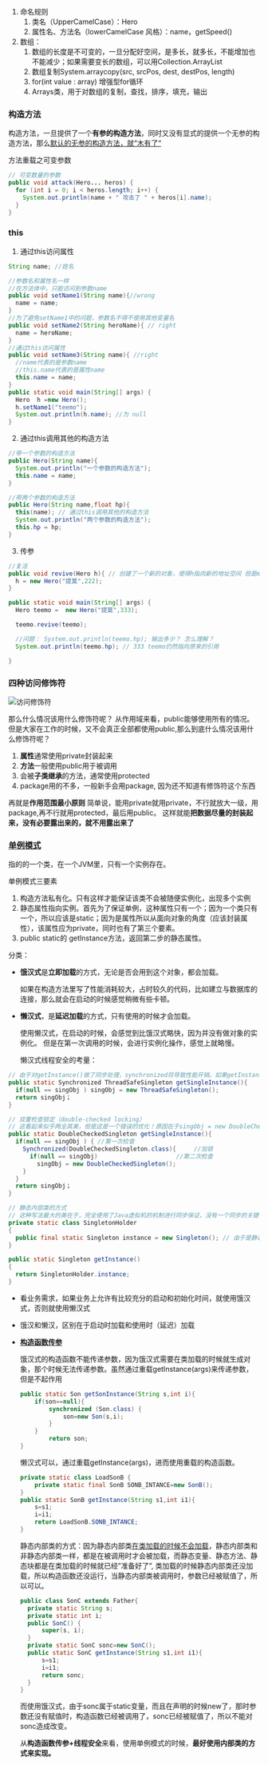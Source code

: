1. 命名规则
   1. 类名（UpperCamelCase）：Hero
   2. 属性名、方法名（lowerCamelCase 风格）：name，getSpeed()
2. 数组：
   1. 数组的长度是不可变的，一旦分配好空间，是多长，就多长，不能增加也不能减少；如果需要变长的数组，可以用Collection.ArrayList
   2. 数组复制System.arraycopy(src, srcPos, dest, destPos, length)
   3. for(int value : array) 增强型for循环
   4. Arrays类，用于对数组的复制，查找，排序，填充，输出

### 构造方法

构造方法，一旦提供了一个**有参的构造方法**，同时又没有显式的提供一个无参的构造方法，那么<u>默认的无参的构造方法，就“木有了“</u>

方法重载之可变参数

```java
// 可变数量的参数
public void attack(Hero... heros) {
  for (int i = 0; i < heros.length; i++) {
    System.out.println(name + " 攻击了 " + heros[i].name);
  }
}
```

### this

1. 通过this访问属性

```java
String name; //姓名

//参数名和属性名一样
//在方法体中，只能访问到参数name
public void setName1(String name){//wrong
  name = name;
}
//为了避免setName1中的问题，参数名不得不使用其他变量名
public void setName2(String heroName){ // right
  name = heroName;
}
//通过this访问属性
public void setName3(String name){ //right
  //name代表的是参数name
  //this.name代表的是属性name
  this.name = name;
}
public static void main(String[] args) {
  Hero  h =new Hero();
  h.setName1("teemo");
  System.out.println(h.name); //为 null
}
```

2. 通过this调用其他的构造方法

```java
//带一个参数的构造方法
public Hero(String name){
  System.out.println("一个参数的构造方法");
  this.name = name;
}

//带两个参数的构造方法
public Hero(String name,float hp){
  this(name); // 通过this调用其他的构造方法
  System.out.println("两个参数的构造方法");
  this.hp = hp;
}
```

3. 传参

```java
//复活
public void revive(Hero h){ // 创建了一个新的对象，使得h指向新的地址空间 但是main函数中的temmo作为一个引用（是因为作用域的问题），在调用revive方法的时候并没有发生变化。
  h = new Hero("提莫",222);
}

public static void main(String[] args) {
  Hero teemo =  new Hero("提莫",333);

  teemo.revive(teemo);

  //问题： System.out.println(teemo.hp); 输出多少？ 怎么理解？
  System.out.println(teemo.hp); // 333 teemo仍然指向原来的引用

}
```

### 四种访问修饰符

![访问修饰符](http://stepimagewm.how2j.cn/612.png)

那么什么情况该用什么修饰符呢？
从作用域来看，public能够使用所有的情况。 但是大家在工作的时候，又不会真正全部都使用public,那么到底什么情况该用什么修饰符呢？

1. **属性**通常使用private封装起来
2. **方法**一般使用public用于被调用
3. 会被**子类继承**的方法，通常使用protected
4. package用的不多，一般新手会用package, 因为还不知道有修饰符这个东西

再就是**作用范围最小原则**
简单说，能用private就用private，不行就放大一级，用package,再不行就用protected，最后用public。 这样就能**把数据尽量的封装起来，没有必要露出来的，就不用露出来了**

### [单例模式](http://how2j.cn/k/class-object/class-object-singleton/349.html#nowhere)

指的的一个类，在一个JVM里，只有一个实例存在。

单例模式三要素

1. 构造方法私有化。只有这样才能保证该类不会被随便实例化，出现多个实例
2. 静态属性指向实例。首先为了保证单例，这种属性只有一个；因为一个类只有一个，所以应该是static；因为是属性所以从面向对象的角度（应该封装属性），该属性应为private，同时也有了第三个要素。
3. public static的 getInstance方法，返回第二步的静态属性。

分类：

- **饿汉式**是**立即加载**的方式，无论是否会用到这个对象，都会加载。

  如果在构造方法里写了性能消耗较大，占时较久的代码，比如建立与数据库的连接，那么就会在启动的时候感觉稍微有些卡顿。

- **懒汉式**，是**延迟加载**的方式，只有使用的时候才会加载。 

  使用懒汉式，在启动的时候，会感觉到比饿汉式略快，因为并没有做对象的实例化。 但是在第一次调用的时候，会进行实例化操作，感觉上就略慢。

  懒汉式线程安全的考量：

```java
// 由于对getInstance()做了同步处理，synchronized将导致性能开销。如果getInstance()被多个线程频繁的调用，将会导致程序执行性能的下降。
public static Synchronized ThreadSafeSingleton getSingleInstance(){  
  if(null == singObj ) singObj = new ThreadSafeSingleton();
  return singObj；
}  
```

```java
// 双重检查锁定（double-checked locking）
// 这看起来似乎两全其美，但是这是一个错误的优化！原因在于singObj = new DoubleCheckedSingleton()这一句。 http://www.cnblogs.com/big-xuyue/p/4074645.html
public static DoubleCheckedSingleton getSingleInstance(){  
  if(null == singObj ) { //第一次检查
    Synchronized(DoubleCheckedSingleton.class){     //加锁
      if(null == singObj)                      //第二次检查
        singObj = new DoubleCheckedSingleton();
    }
  }
  return singObj；
}  
```

```java
// 静态内部类的方式
// 这种写法最大的美在于，完全使用了Java虚拟机的机制进行同步保证，没有一个同步的关键字。
private static class SingletonHolder    
{    
  public final static Singleton instance = new Singleton(); // 由于是静态的域，因此只会在虚拟机装载类的时候初始化一次，并由虚拟机来保证它的线程安全性。   
}    

public static Singleton getInstance()    
{    
  return SingletonHolder.instance;    
}    
```



- 看业务需求，如果业务上允许有比较充分的启动和初始化时间，就使用饿汉式，否则就使用懒汉式

- 饿汉和懒汉，区别在于启动时加载和使用时（延迟）加载

- **[构造函数传参](https://www.jianshu.com/p/bdab698ff338)**  

  饿汉式的构造函数不能传递参数，因为饿汉式需要在类加载的时候就生成对象，那个时候无法传递参数。虽然通过重载getInstance(args)来传递参数，但是不起作用

  ```java
  public static Son getSonInstance(String s,int i){
      if(son==null){
          synchronized (Son.class) {
              son=new Son(s,i);
          }
      }
          return son;
  }
  ```

  懒汉式可以，通过重载getInstance(args)，进而使用重载的构造函数。

  ```java
  private static class LoadSonB {
      private static final SonB SONB_INTANCE=new SonB();
  }
  public static SonB getInstance(String s1,int i1){
      s=s1;
      i=i1;
      return LoadSonB.SONB_INTANCE;
  }
  ```

  静态内部类的方式：因为静态内部类<u>在类加载的时候不会加载</u>，静态内部类和非静态内部类一样，都是在被调用时才会被加载，而静态变量、静态方法、静态块都是在类加载的时候就已经”准备好了”, 类加载的时候静态内部类还没加载，所以构造函数还没运行，当静态内部类被调用时，参数已经被赋值了，所以可以。

  ```java
  public class SonC extends Father{
    private static String s;
    private static int i;
    public SonC() {
        super(s, i);
    }
    private static SonC sonc=new SonC();
    public static SonC getInstance(String s1,int i1){
        s=s1;
        i=i1;
        return sonc;
    }
  }
  ```

  而使用饿汉式，由于sonc属于static变量，而且在声明的时候new了，那时参数还没有赋值时，构造函数已经被调用了，sonc已经被赋值了，所以不能对sonc造成改变。

  从**构造函数传参+线程安全**来看，使用单例模式的时候，**最好使用内部类的方式来实现。**
